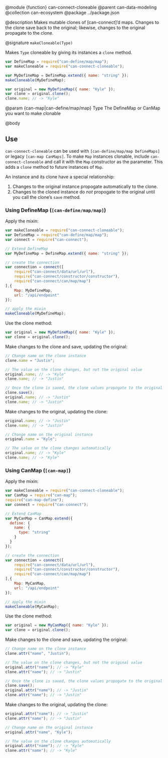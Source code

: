 @module {function} can-connect-cloneable
@parent can-data-modeling
@collection can-ecosystem
@package ../package.json

@description Makes mutable clones of [can-connect]’d maps. Changes to the clone save back to the original; likewise, changes to the original propagate to the clone.

@signature `makeCloneable(Type)`

Makes `Type` cloneable by giving its instances a `clone` method.

```javascript
var DefineMap = require("can-define/map/map");
var makeCloneable = require("can-connect-cloneable");

var MyDefineMap = DefineMap.extend({ name: "string" });
makeCloneable(MyDefineMap);

var original = new MyDefineMap({ name: "Kyle" });
var clone = original.clone();
clone.name; // -> "Kyle"
```

  @param {can-map|can-define/map/map} Type The DefineMap or CanMap you want to make clonable


@body

## Use

`can-connect-cloneable` can be used with `[can-define/map/map DefineMaps]` or legacy `[can-map CanMaps]`. To make `Map` instances clonable, include `can-connect-cloneable` and call it with the `Map` constructor as the parameter. This adds a `clone` method to future instances of `Map`.

An instance and its clone have a special relationship:

1. Changes to the original instance propogate automatically to the clone.
2. Changes to the cloned instance do *not* propogate to the original until you call the clone’s `save` method.

### Using DefineMap (`[can-define/map/map]`)

Apply the mixin:

```javascript
var makeCloneable = require("can-connect-cloneable");
var DefineMap = require("can-define/map/map");
var connect = require("can-connect");

// Extend DefineMap
var MyDefineMap = DefineMap.extend({ name: "string" });

// create the connection
var connection = connect([
    require("can-connect/data/url/url"),
    require("can-connect/constructor/constructor"),
    require("can-connect/can/map/map")
],{
    Map: MyDefineMap,
    url: "/api/endpoint"
});

// apply the mixin
makeCloneable(MyDefineMap);
```

Use the clone method:

```javascript
var original = new MyDefineMap({ name: "Kyle" });
var clone = original.clone();
```

Make changes to the clone and save, updating the original:

```javascript
// Change name on the clone instance
clone.name = "Justin";

// The value on the clone changes, but not the original value
original.name; // -> "Kyle"
clone.name; // -> "Justin"

// Once the clone is saved, the clone values propogate to the original
clone.save();
original.name; // -> "Justin"
clone.name; // -> "Justin"

```

Make changes to the original, updating the clone:

```javascript
original.name; // -> "Justin"
clone.name; // -> "Justin"

// Change name on the original instance
original.name = "Kyle";

// The value on the clone changes automatically
original.name; // -> "Kyle"
clone.name; // -> "Kyle"

```

### Using CanMap (`[can-map]`)

Apply the mixin:

```javascript
var makeCloneable = require("can-connect-cloneable");
var CanMap = require("can-map");
require("can-map-define");
var connect = require("can-connect");

// Extend CanMap
var MyCanMap = CanMap.extend({
  define: {
    name: {
      type: "string"
    }
  }
});

// create the connection
var connection = connect([
    require("can-connect/data/url/url"),
    require("can-connect/constructor/constructor"),
    require("can-connect/can/map/map")
],{
    Map: MyCanMap,
    url: "/api/endpoint"
});

// apply the mixin
makeCloneable(MyCanMap);
```

Use the clone method:

```javascript
var original = new MyCanMap({ name: "Kyle" });
var clone = original.clone();
```

Make changes to the clone and save, updating the original:

```javascript
// Change name on the clone instance
clone.attr("name", "Justin");

// The value on the clone changes, but not the original value
original.attr("name"); // -> "Kyle"
clone.attr("name"); // -> "Justin"

// Once the clone is saved, the clone values propogate to the original
clone.save();
original.attr("name"); // -> "Justin"
clone.attr("name"); // -> "Justin"

```

Make changes to the original, updating the clone:

```javascript
original.attr("name"); // -> "Justin"
clone.attr("name"); // -> "Justin"

// Change name on the original instance
original.attr("name", "Kyle");

// The value on the clone changes automatically
original.attr("name"); // -> "Kyle"
clone.attr("name"); // -> "Kyle"
```
